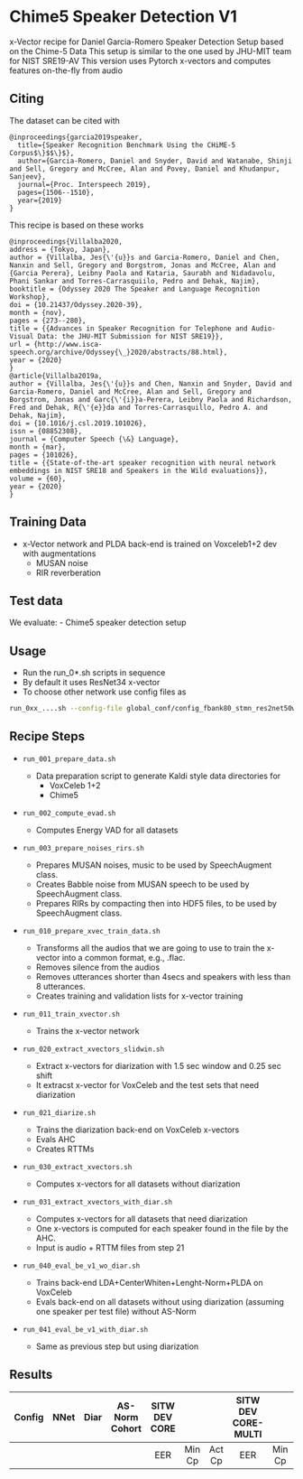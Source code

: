 # Chime5 Speaker Detection V1

x-Vector recipe for Daniel Garcia-Romero Speaker Detection Setup based on the Chime-5 Data
This setup is similar to the one used by JHU-MIT team for NIST SRE19-AV
This version uses Pytorch x-vectors and computes features on-the-fly from audio

## Citing

The dataset can be cited with
```
@inproceedings{garcia2019speaker,
  title={Speaker Recognition Benchmark Using the CHiME-5 Corpus$\}$$\}$},
  author={Garcia-Romero, Daniel and Snyder, David and Watanabe, Shinji and Sell, Gregory and McCree, Alan and Povey, Daniel and Khudanpur, Sanjeev},
  journal={Proc. Interspeech 2019},
  pages={1506--1510},
  year={2019}
}
```

   This recipe is based on these works
```
@inproceedings{Villalba2020,
address = {Tokyo, Japan},
author = {Villalba, Jes{\'{u}}s and Garcia-Romero, Daniel and Chen, Nanxin and Sell, Gregory and Borgstrom, Jonas and McCree, Alan and {Garcia Perera}, Leibny Paola and Kataria, Saurabh and Nidadavolu, Phani Sankar and Torres-Carrasquiilo, Pedro and Dehak, Najim},
booktitle = {Odyssey 2020 The Speaker and Language Recognition Workshop},
doi = {10.21437/Odyssey.2020-39},
month = {nov},
pages = {273--280},
title = {{Advances in Speaker Recognition for Telephone and Audio-Visual Data: the JHU-MIT Submission for NIST SRE19}},
url = {http://www.isca-speech.org/archive/Odyssey{\_}2020/abstracts/88.html},
year = {2020}
}
@article{Villalba2019a,
author = {Villalba, Jes{\'{u}}s and Chen, Nanxin and Snyder, David and Garcia-Romero, Daniel and McCree, Alan and Sell, Gregory and Borgstrom, Jonas and Garc{\'{i}}a-Perera, Leibny Paola and Richardson, Fred and Dehak, R{\'{e}}da and Torres-Carrasquillo, Pedro A. and Dehak, Najim},
doi = {10.1016/j.csl.2019.101026},
issn = {08852308},
journal = {Computer Speech {\&} Language},
month = {mar},
pages = {101026},
title = {{State-of-the-art speaker recognition with neural network embeddings in NIST SRE18 and Speakers in the Wild evaluations}},
volume = {60},
year = {2020}
}
```

## Training Data
   - x-Vector network and PLDA back-end is trained on Voxceleb1+2 dev with augmentations
     - MUSAN noise
     - RIR reverberation

## Test data

   We evaluate:
     - Chime5 speaker detection setup

## Usage

   - Run the run_0*.sh scripts in sequence
   - By default it uses ResNet34 x-vector
   - To choose other network use config files as
```bash
run_0xx_....sh --config-file global_conf/config_fbank80_stmn_res2net50w26s8_arcs30m0.3_adam_lr0.05_amp.v1.sh
```

## Recipe Steps

   - `run_001_prepare_data.sh`
     - Data preparation script to generate Kaldi style data directories for 
       - VoxCeleb 1+2
       - Chime5

   - `run_002_compute_evad.sh`
      - Computes Energy VAD for all datasets

   - `run_003_prepare_noises_rirs.sh`
      - Prepares MUSAN noises, music to be used by SpeechAugment class.
      - Creates Babble noise from MUSAN speech to be used by SpeechAugment class.
      - Prepares RIRs by compacting then into HDF5 files, to be used by SpeechAugment class.

   - `run_010_prepare_xvec_train_data.sh`
      - Transforms all the audios that we are going to use to train the x-vector into a common format, e.g., .flac.
      - Removes silence from the audios
      - Removes utterances shorter than 4secs and speakers with less than 8 utterances.
      - Creates training and validation lists for x-vector training

   - `run_011_train_xvector.sh`
      - Trains the x-vector network

   - `run_020_extract_xvectors_slidwin.sh`
      - Extract x-vectors for diarization with 1.5 sec window and 0.25 sec shift
      - It extracst x-vector for VoxCeleb and the test sets that need diarization

   - `run_021_diarize.sh`
      - Trains the diarization back-end on VoxCeleb x-vectors
      - Evals AHC 
      - Creates RTTMs

   - `run_030_extract_xvectors.sh`
      - Computes x-vectors for all datasets without diarization

   - `run_031_extract_xvectors_with_diar.sh`
      - Computes x-vectors for all datasets that need diarization 
      - One x-vectors is computed for each speaker found in the file by the AHC.
      - Input is audio + RTTM files from step 21

   - `run_040_eval_be_v1_wo_diar.sh`
      - Trains back-end LDA+CenterWhiten+Lenght-Norm+PLDA on VoxCeleb
      - Evals back-end on all datasets without using diarization (assuming one speaker per test file) without AS-Norm

   - `run_041_eval_be_v1_with_diar.sh`
      - Same as previous step but using diarization


## Results

| Config | NNet | Diar | AS-Norm Cohort | SITW DEV CORE |  |  | SITW DEV CORE-MULTI |  |  | SITW EVAL CORE |  |  | SITW EVAL CORE-MULTI |  |  | SRE18 EVAL VAST |  |  | SRE19 DEV AV |  |  | SRE19 EVAL AV |  |  | JANUS DEV CORE |  |  | JANUS EVAL CORE |  | |
| ------ | ---- | :--: | :------------: | :------: | :--: | :--: | :------: | :--: | :--: |:------: | :--: | :--: |:------: | :--: | :--: |:------: | :--: | :--: |:------: | :--: | :--: |:------: | :--: | :--: |:------: | :--: | :--: |:------: | :--: | :--: |
| | | | | EER | Min Cp | Act Cp | EER | Min Cp | Act Cp | EER | Min Cp | Act Cp | EER | Min Cp | Act Cp | EER | Min Cp | Act Cp | EER | Min Cp | Act Cp | EER | Min Cp | Act Cp | EER | Min Cp | Act Cp | EER | Min Cp | Act Cp |



